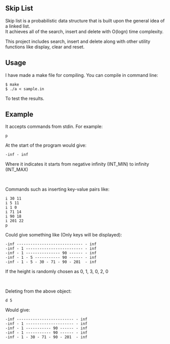 ## Skip List

Skip list is a probabilistic data structure that is built upon the general idea of a linked list.  
It achieves all of the search, insert and delete with O(logn) time complexity.

This project includes search, insert and delete along with other utility functions like display, clear and reset. 

## Usage
I have made a make file for compiling. You can compile in command line:
~~~
$ make
$ ./a < sample.in 
~~~
To test the results. 

## Example

It accepts commands from stdin. For example:

```
p
```
At the start of the program would give:
~~~
-inf - inf
~~~
Where it indicates it starts from negative infinity (INT_MIN) to infinity (INT_MAX) 

&nbsp;

Commands such as inserting key-value pairs like:
~~~
i 30 11
i 5 11
i 1 0
i 71 14
i 90 18
i 201 22
p
~~~
Could give something like (Only keys will be displayed):
~~~
-inf ----------------------------- - inf
-inf - 1 ------------------------- - inf
-inf - 1 --------------- 90 ------ - inf
-inf - 1 - 5 ----------- 90 ------ - inf
-inf - 1 - 5 - 30 - 71 - 90 - 201  - inf
~~~
If the height is randomly chosen as 0, 1, 3, 0, 2, 0

&nbsp;

Deleting from the above object:
~~~
d 5
~~~
Would give:

~~~
-inf ------------------------- - inf
-inf - 1 --------------------- - inf
-inf - 1 ----------- 90 ------ - inf
-inf - 1 ----------- 90 ------ - inf
-inf - 1 - 30 - 71 - 90 - 201  - inf
~~~

